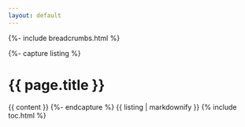 ```yaml
---
layout: default
---
```

{%- include breadcrumbs.html %}

{%- capture listing %}
# {{ page.title }}
{{ content }}
{%- endcapture %}
{{ listing | markdownify }}
{% include toc.html %}
